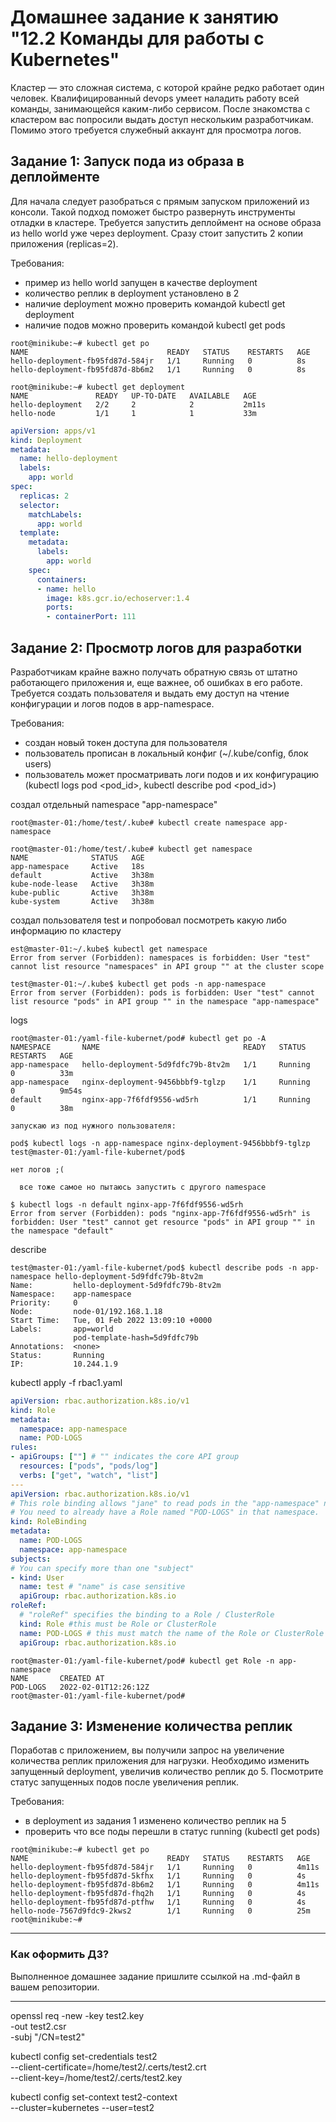 # Домашнее задание к занятию "12.2 Команды для работы с Kubernetes"
Кластер — это сложная система, с которой крайне редко работает один человек. Квалифицированный devops умеет наладить работу всей команды, занимающейся каким-либо сервисом.
После знакомства с кластером вас попросили выдать доступ нескольким разработчикам. Помимо этого требуется служебный аккаунт для просмотра логов.

## Задание 1: Запуск пода из образа в деплойменте
Для начала следует разобраться с прямым запуском приложений из консоли. Такой подход поможет быстро развернуть инструменты отладки в кластере. Требуется запустить деплоймент на основе образа из hello world уже через deployment. Сразу стоит запустить 2 копии приложения (replicas=2). 

Требования:
 * пример из hello world запущен в качестве deployment
 * количество реплик в deployment установлено в 2
 * наличие deployment можно проверить командой kubectl get deployment
 * наличие подов можно проверить командой kubectl get pods

```
root@minikube:~# kubectl get po
NAME                               READY   STATUS    RESTARTS   AGE
hello-deployment-fb95fd87d-584jr   1/1     Running   0          8s
hello-deployment-fb95fd87d-8b6m2   1/1     Running   0          8s
```
```
root@minikube:~# kubectl get deployment
NAME               READY   UP-TO-DATE   AVAILABLE   AGE
hello-deployment   2/2     2            2           2m11s
hello-node         1/1     1            1           33m
```

```yaml
apiVersion: apps/v1
kind: Deployment
metadata:
  name: hello-deployment
  labels:
    app: world
spec:
  replicas: 2
  selector:
    matchLabels:
      app: world
  template:
    metadata:
      labels:
        app: world
    spec:
      containers:
      - name: hello
        image: k8s.gcr.io/echoserver:1.4
        ports:
        - containerPort: 111
```


## Задание 2: Просмотр логов для разработки
Разработчикам крайне важно получать обратную связь от штатно работающего приложения и, еще важнее, об ошибках в его работе. 
Требуется создать пользователя и выдать ему доступ на чтение конфигурации и логов подов в app-namespace.

Требования: 
 * создан новый токен доступа для пользователя
 * пользователь прописан в локальный конфиг (~/.kube/config, блок users)
 * пользователь может просматривать логи подов и их конфигурацию (kubectl logs pod <pod_id>, kubectl describe pod <pod_id>)

создал отдельный namespace "app-namespace"

```
root@master-01:/home/test/.kube# kubectl create namespace app-namespace

root@master-01:/home/test/.kube# kubectl get namespace
NAME              STATUS   AGE
app-namespace     Active   18s
default           Active   3h38m
kube-node-lease   Active   3h38m
kube-public       Active   3h38m
kube-system       Active   3h38m
```
создал пользователя test и попробовал посмотреть какую либо информацию по кластеру

```
est@master-01:~/.kube$ kubectl get namespace
Error from server (Forbidden): namespaces is forbidden: User "test" cannot list resource "namespaces" in API group "" at the cluster scope

test@master-01:~/.kube$ kubectl get pods -n app-namespace
Error from server (Forbidden): pods is forbidden: User "test" cannot list resource "pods" in API group "" in the namespace "app-namespace"

```
logs 
```
root@master-01:/yaml-file-kubernet/pod# kubectl get po -A
NAMESPACE       NAME                                READY   STATUS    RESTARTS   AGE
app-namespace   hello-deployment-5d9fdfc79b-8tv2m   1/1     Running   0          33m
app-namespace   nginx-deployment-9456bbbf9-tglzp    1/1     Running   0          9m54s
default         nginx-app-7f6fdf9556-wd5rh          1/1     Running   0          38m
```
```
запускаю из под нужного пользователя:

pod$ kubectl logs -n app-namespace nginx-deployment-9456bbbf9-tglzp
test@master-01:/yaml-file-kubernet/pod$

нет логов ;(

  все тоже самое но пытаюсь запустить с другого namespace

$ kubectl logs -n default nginx-app-7f6fdf9556-wd5rh
Error from server (Forbidden): pods "nginx-app-7f6fdf9556-wd5rh" is forbidden: User "test" cannot get resource "pods" in API group "" in the namespace "default"
```

describe
```
test@master-01:/yaml-file-kubernet/pod$ kubectl describe pods -n app-namespace hello-deployment-5d9fdfc79b-8tv2m
Name:         hello-deployment-5d9fdfc79b-8tv2m
Namespace:    app-namespace
Priority:     0
Node:         node-01/192.168.1.18
Start Time:   Tue, 01 Feb 2022 13:09:10 +0000
Labels:       app=world
              pod-template-hash=5d9fdfc79b
Annotations:  <none>
Status:       Running
IP:           10.244.1.9
```

kubectl apply -f rbac1.yaml

```yaml
apiVersion: rbac.authorization.k8s.io/v1
kind: Role
metadata:
  namespace: app-namespace
  name: POD-LOGS
rules:
- apiGroups: [""] # "" indicates the core API group
  resources: ["pods", "pods/log"]
  verbs: ["get", "watch", "list"]
---
apiVersion: rbac.authorization.k8s.io/v1
# This role binding allows "jane" to read pods in the "app-namespace" namespace.
# You need to already have a Role named "POD-LOGS" in that namespace.
kind: RoleBinding
metadata:
  name: POD-LOGS
  namespace: app-namespace
subjects:
# You can specify more than one "subject"
- kind: User
  name: test # "name" is case sensitive
  apiGroup: rbac.authorization.k8s.io
roleRef:
  # "roleRef" specifies the binding to a Role / ClusterRole
  kind: Role #this must be Role or ClusterRole
  name: POD-LOGS # this must match the name of the Role or ClusterRole you wish to bind to
  apiGroup: rbac.authorization.k8s.io
```
```
root@master-01:/yaml-file-kubernet/pod# kubectl get Role -n app-namespace
NAME       CREATED AT
POD-LOGS   2022-02-01T12:26:12Z
root@master-01:/yaml-file-kubernet/pod#
```

## Задание 3: Изменение количества реплик 
Поработав с приложением, вы получили запрос на увеличение количества реплик приложения для нагрузки. Необходимо изменить запущенный deployment, увеличив количество реплик до 5. Посмотрите статус запущенных подов после увеличения реплик. 

Требования:
 * в deployment из задания 1 изменено количество реплик на 5
 * проверить что все поды перешли в статус running (kubectl get pods)

```
root@minikube:~# kubectl get po
NAME                               READY   STATUS    RESTARTS   AGE
hello-deployment-fb95fd87d-584jr   1/1     Running   0          4m11s
hello-deployment-fb95fd87d-5kfhx   1/1     Running   0          4s
hello-deployment-fb95fd87d-8b6m2   1/1     Running   0          4m11s
hello-deployment-fb95fd87d-fhq2h   1/1     Running   0          4s
hello-deployment-fb95fd87d-ptfhw   1/1     Running   0          4s
hello-node-7567d9fdc9-2kws2        1/1     Running   0          25m
root@minikube:~# 
```

---

### Как оформить ДЗ?

Выполненное домашнее задание пришлите ссылкой на .md-файл в вашем репозитории.

---



openssl req -new -key test2.key \
-out test2.csr \
-subj "/CN=test2"

kubectl config set-credentials test2 \
--client-certificate=/home/test2/.certs/test2.crt \
--client-key=/home/test2/.certs/test2.key


kubectl config set-context test2-context \
--cluster=kubernetes --user=test2